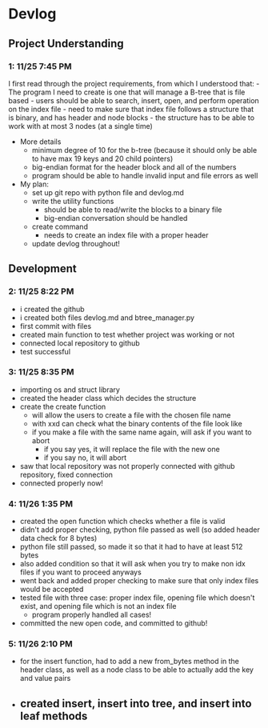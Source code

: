 # Devlog


## Project Understanding
### 1: 11/25 7:45 PM

I first read through the project requirements, from which I understood that:
    - The program I need to create is one that will manage a B-tree that is file based
    - users should be able to search, insert, open, and perform operation on the index file
    - need to make sure that index file follows a structure that is binary, and has header and node blocks
    - the structure has to be able to work with at most 3 nodes (at a single time)
- More details
    - minimum degree of 10 for the b-tree (because it should only be able to have max 19 keys and 20 child pointers)
    - big-endian format for the header block and all of the numbers
    - program should be able to handle invalid input and file errors as well
- My plan:
    - set up git repo with python file and devlog.md
    - write the utility functions
        - should be able to read/write the blocks to a binary file
        - big-endian conversation should be handled
    - create command
        - needs to create an index file with a proper header
    - update devlog throughout!

## Development
### 2: 11/25 8:22 PM

- i created the github
- i created both files devlog.md and btree_manager.py
- first commit with files
- created main function to test whether project was working or not
- connected local repository to github
- test successful

### 3: 11/25 8:35 PM

- importing os and struct library
- created the header class which decides the structure
- create the create function
    - will allow the users to create a file with the chosen file name
    - with xxd can check what the binary contents of the file look like
    - if you make a file with the same name again, will ask if you want to abort
        - if you say yes, it will replace the file with the new one
        - if you say no, it will abort
- saw that local repository was not properly connected with github repository, fixed connection
- connected properly now!

### 4: 11/26 1:35 PM
- created the open function which checks whether a file is valid
- didn't add proper checking, python file passed as well (so added header data check for 8 bytes)
- python file still passed, so made it so that it had to have at least 512 bytes
- also added condition so that it will ask when you try to make non idx files if you want to proceed anyways
- went back and added proper checking to make sure that only index files would be accepted
- tested file with three case: proper index file, opening file which doesn't exist, and opening file which is not an index file
    - program properly handled all cases! 
- committed the new open code, and committed to github!

### 5: 11/26 2:10 PM
- for the insert function, had to add a new from_bytes method in the header class, as well as a node class to be able to actually add the key and value pairs
- created insert, insert into tree, and insert into leaf methods
    - 